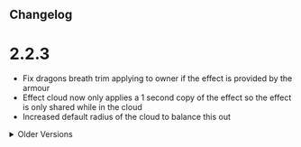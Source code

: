 ## Changelog

# 2.2.3
- Fix dragons breath trim applying to owner if the effect is provided by the armour
- Effect cloud now only applies a 1 second copy of the effect so the effect is only shared while in the cloud
- Increased default radius of the cloud to balance this out

<details>
<summary>Older Versions</summary>

# 2.2.2
- Fix crash with Beacon Overhaul when faking night vision with silver trim

# 2.2.1
- Invert material checking to improve leniency with other mod's items when using All The Trims
- Previously was "material contains item", now is "item contains material", so "block of iron" will now be considered iron

# 2.2.0
- Add Compat with Better Trim Tooltips (Press Shift to see the effects)
- Fix default Ender Pearl dodge chance

# 2.1.2
- Updated Readme to include the changes
- Added exact figures to the Readme, in-game tooltips will still remain deliberately vague
- Re-balanced Netherbrick Trim

# 2.1.1
- Fix crash with incorrect application of compat mixins when another mod is not present

# 2.1.0
### Changes
- All trim effects now only apply if the armour is in the correct slot
- All trim effects can now be toggled in the config
- Silver effect can now be toggled to enable/disable the effect in dimensions that have a fixed time
  - Configurable (default: true)
- Slime effect on the boots now completely negates fall damage and causes you to bounce
  - Configurable (default: true)
- Leather effect now does not allow you to step-down higher than vanilla
- Dragon's Breath effect now doesn't re-apply the cloud effect to it's owner
- Enderpearl will only be able to teleport you every 10 ticks to prevent constant teleporting on repeated damage
- Couple changes to the default config for balance purposes
- Added no_no.json
### Bug Fixes
- Fix Copper Swim Speed not applying correclty
- Fix Iron Mining Speed applying to all tools on all blocks
- Fix Slime knockback effect not applying correctly 
- Fix Glowstone effect from constantly re-applying increasing the level of effects greatly
- Fix crash with Fire Charge effect
- Fix Fire Charge not applying to attacked mobs
- Fix trim effects from Trims Expanded not applying correctly
- Fix crash with Immersive Portals

# 2.0.5
- Buff iron trim to 50% increase in mining speed per trim
- Fix #26

# 2.0.4
- Fix effects not applying to vanilla materials

# 2.0.3
- Fix more translation issues

# 2.0.2
- Fix spelling mistake in the translations

</details>